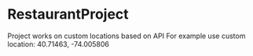 # RestaurantProject
Project works on custom locations based on API
For example use custom location: 40.71463, -74.005806                
